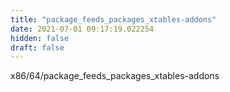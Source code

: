 ```yaml
---
title: "package_feeds_packages_xtables-addons"
date: 2021-07-01 09:17:19.022254
hidden: false
draft: false
---
```


x86/64/package_feeds_packages_xtables-addons

